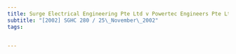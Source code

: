 ```yaml
---
title: Surge Electrical Engineering Pte Ltd v Powertec Engineers Pte Ltd 
subtitle: "[2002] SGHC 280 / 25\_November\_2002"
tags:


---
```


